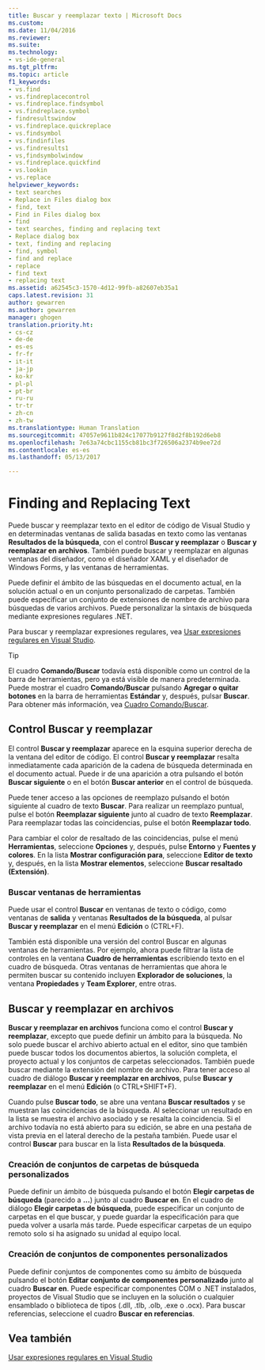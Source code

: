 ```yaml
---
title: Buscar y reemplazar texto | Microsoft Docs
ms.custom: 
ms.date: 11/04/2016
ms.reviewer: 
ms.suite: 
ms.technology:
- vs-ide-general
ms.tgt_pltfrm: 
ms.topic: article
f1_keywords:
- vs.find
- vs.findreplacecontrol
- vs.findreplace.findsymbol
- vs.findreplace.symbol
- findresultswindow
- vs.findreplace.quickreplace
- vs.findsymbol
- vs.findinfiles
- vs.findresults1
- vs,findsymbolwindow
- vs.findreplace.quickfind
- vs.lookin
- vs.replace
helpviewer_keywords:
- text searches
- Replace in Files dialog box
- find, text
- Find in Files dialog box
- find
- text searches, finding and replacing text
- Replace dialog box
- text, finding and replacing
- find, symbol
- find and replace
- replace
- find text
- replacing text
ms.assetid: a62545c3-1570-4d12-99fb-a82607eb35a1
caps.latest.revision: 31
author: gewarren
ms.author: gewarren
manager: ghogen
translation.priority.ht:
- cs-cz
- de-de
- es-es
- fr-fr
- it-it
- ja-jp
- ko-kr
- pl-pl
- pt-br
- ru-ru
- tr-tr
- zh-cn
- zh-tw
ms.translationtype: Human Translation
ms.sourcegitcommit: 47057e9611b824c17077b9127f8d2f8b192d6eb8
ms.openlocfilehash: 7e63a74cbc1155cb81bc3f726506a2374b9ee72d
ms.contentlocale: es-es
ms.lasthandoff: 05/13/2017

---
```

# <a name="finding-and-replacing-text"></a>Finding and Replacing Text
Puede buscar y reemplazar texto en el editor de código de Visual Studio y en determinadas ventanas de salida basadas en texto como las ventanas **Resultados de la búsqueda**, con el control **Buscar y reemplazar** o **Buscar y reemplazar en archivos**. También puede buscar y reemplazar en algunas ventanas del diseñador, como el diseñador XAML y el diseñador de Windows Forms, y las ventanas de herramientas.  
  
 Puede definir el ámbito de las búsquedas en el documento actual, en la solución actual o en un conjunto personalizado de carpetas. También puede especificar un conjunto de extensiones de nombre de archivo para búsquedas de varios archivos. Puede personalizar la sintaxis de búsqueda mediante expresiones regulares .NET.  
  
 Para buscar y reemplazar expresiones regulares, vea [Usar expresiones regulares en Visual Studio](../ide/using-regular-expressions-in-visual-studio.md).  
  
> [!TIP]
>  El cuadro **Comando/Buscar** todavía está disponible como un control de la barra de herramientas, pero ya está visible de manera predeterminada. Puede mostrar el cuadro **Comando/Buscar** pulsando **Agregar o quitar botones** en la barra de herramientas **Estándar** y, después, pulsar **Buscar**. Para obtener más información, vea [Cuadro Comando/Buscar](../ide/find-command-box.md).  
  
## <a name="find-and-replace-control"></a>Control Buscar y reemplazar  
 El control **Buscar y reemplazar** aparece en la esquina superior derecha de la ventana del editor de código. El control **Buscar y reemplazar** resalta inmediatamente cada aparición de la cadena de búsqueda determinada en el documento actual. Puede ir de una aparición a otra pulsando el botón **Buscar siguiente** o en el botón **Buscar anterior** en el control de búsqueda.  
  
 Puede tener acceso a las opciones de reemplazo pulsando el botón siguiente al cuadro de texto **Buscar**. Para realizar un reemplazo puntual, pulse el botón **Reemplazar siguiente** junto al cuadro de texto **Reemplazar**. Para reemplazar todas las coincidencias, pulse el botón **Reemplazar todo**.  
  
 Para cambiar el color de resaltado de las coincidencias, pulse el menú **Herramientas**, seleccione **Opciones** y, después, pulse **Entorno** y **Fuentes y colores**. En la lista **Mostrar configuración para**, seleccione **Editor de texto** y, después, en la lista **Mostrar elementos**, seleccione **Buscar resaltado (Extensión)**.  
  
### <a name="searching-tool-windows"></a>Buscar ventanas de herramientas  
 Puede usar el control **Buscar** en ventanas de texto o código, como ventanas de **salida** y ventanas **Resultados de la búsqueda**, al pulsar **Buscar y reemplazar** en el menú **Edición** o (CTRL+F).  
  
 También está disponible una versión del control Buscar en algunas ventanas de herramientas. Por ejemplo, ahora puede filtrar la lista de controles en la ventana **Cuadro de herramientas** escribiendo texto en el cuadro de búsqueda. Otras ventanas de herramientas que ahora le permiten buscar su contenido incluyen **Explorador de soluciones**, la ventana **Propiedades** y **Team Explorer**, entre otras.  
  
## <a name="findreplace-in-files"></a>Buscar y reemplazar en archivos  
 **Buscar y reemplazar en archivos** funciona como el control **Buscar y reemplazar**, excepto que puede definir un ámbito para la búsqueda. No solo puede buscar el archivo abierto actual en el editor, sino que también puede buscar todos los documentos abiertos, la solución completa, el proyecto actual y los conjuntos de carpetas seleccionados. También puede buscar mediante la extensión del nombre de archivo. Para tener acceso al cuadro de diálogo **Buscar y reemplazar en archivos**, pulse **Buscar y reemplazar** en el menú **Edición** (o CTRL+SHIFT+F).  
  
 Cuando pulse **Buscar todo**, se abre una ventana **Buscar resultados** y se muestran las coincidencias de la búsqueda. Al seleccionar un resultado en la lista se muestra el archivo asociado y se resalta la coincidencia. Si el archivo todavía no está abierto para su edición, se abre en una pestaña de vista previa en el lateral derecho de la pestaña también. Puede usar el control **Buscar** para buscar en la lista **Resultados de la búsqueda**.  
  
### <a name="creating-custom-search-folder-sets"></a>Creación de conjuntos de carpetas de búsqueda personalizados  
 Puede definir un ámbito de búsqueda pulsando el botón **Elegir carpetas de búsqueda** (parecido a **...**) junto al cuadro **Buscar en**. En el cuadro de diálogo **Elegir carpetas de búsqueda**, puede especificar un conjunto de carpetas en el que buscar, y puede guardar la especificación para que pueda volver a usarla más tarde. Puede especificar carpetas de un equipo remoto solo si ha asignado su unidad al equipo local.  
  
### <a name="creating-custom-component-sets"></a>Creación de conjuntos de componentes personalizados  
 Puede definir conjuntos de componentes como su ámbito de búsqueda pulsando el botón **Editar conjunto de componentes personalizado** junto al cuadro **Buscar en**. Puede especificar componentes COM o .NET instalados, proyectos de Visual Studio que se incluyen en la solución o cualquier ensamblado o biblioteca de tipos (.dll, .tlb, .olb, .exe o .ocx). Para buscar referencias, seleccione el cuadro **Buscar en referencias**.  
  
## <a name="see-also"></a>Vea también  
 [Usar expresiones regulares en Visual Studio](../ide/using-regular-expressions-in-visual-studio.md)
